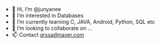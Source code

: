 - 👋 Hi, I’m @junyanee
- 👀 I’m interested in Databases
- 🌱 I’m currently learning C, JAVA, Android, Python, SQL etc
- 💞️ I’m looking to collaborate on ...
- 📫 Contact grssa@naver.com

<!---
junyanee/junyanee is a ✨ special ✨ repository because its `README.md` (this file) appears on your GitHub profile.
You can click the Preview link to take a look at your changes.
--->
